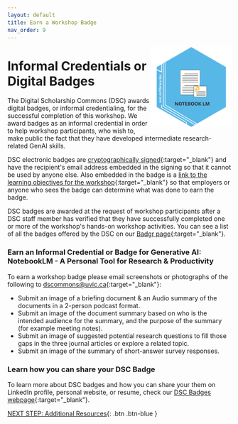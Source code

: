```yaml
---
layout: default
title: Earn a Workshop Badge
nav_order: 9
---
```

<img src="images/notebooklm-badge.png" style="float:right;width:180px;"> 

# Informal Credentials or Digital Badges

The Digital Scholarship Commons (DSC) awards digital badges, or informal credentialing, for the successful completion of this workshop. We award badges as an informal credential in order to help workshop participants, who wish to, make public the fact that they have developed intermediate research-related GenAI skills. 

DSC electronic badges are [cryptographically signed](https://badgecheck.io/){:target="_blank"} and have the recipient's email address embedded in the signing so that it cannot be used by anyone else. Also embedded in the badge is a [link to the learning objectives for the workshop](https://badgr.com/backpack/badges/607767abb78d4c65fc8f1676){:target="_blank"} so that employers or anyone who sees the badge can determine what was done to earn the badge. 

DSC badges are awarded at the request of workshop participants after a DSC staff member has verified that they have successfully completed one or more of the workshop's hands-on workshop activities. You can see a list of all the badges offered by the DSC on our [Badgr page](https://badgr.com/public/issuers/HI5nEIsFQKiFDSGJWrYNxQ/badges){:target="_blank"}.

### Earn an Informal Credential or Badge for Generative AI: NotebookLM - A Personal Tool for Research & Productivity
To earn a workshop badge please email screenshots or photographs of the following to [dscommons@uvic.ca](mailto:dscommons@uvic.ca){:target="_blank"}:

- Submit an image of a briefing document & an Audio summary of the documents in a 2-person podcast format.
- Submit an image of the document summary based on who is the intended audience for the summary, and the purpose of the summary (for example meeting notes).
- Submit an image of suggested potential research questions to fill those gaps in the three journal articles or explore a related topic.
- Submit an image of the summary of short-answer survey responses.

### Learn how you can share your DSC Badge
To learn more about DSC badges and how you can share your them on LinkedIn profile, personal website, or resume, check our [DSC Badges webpage](https://onlineacademiccommunity.uvic.ca/dsc/badges/){:target="_blank"}.

[NEXT STEP: Additional Resources](additional-resources.html){: .btn .btn-blue }

